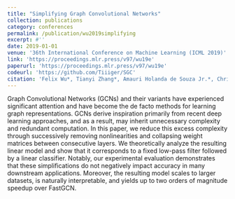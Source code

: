 ```yaml
---
title: "Simplifying Graph Convolutional Networks"
collection: publications
category: conferences
permalink: /publication/wu2019simplifying
excerpt: #''
date: 2019-01-01
venue: '36th International Conference on Machine Learning (ICML 2019)'
link: 'https://proceedings.mlr.press/v97/wu19e'
paperurl: 'https://proceedings.mlr.press/v97/wu19e'
codeurl: 'https://github.com/Tiiiger/SGC'
citation: 'Felix Wu*, Tianyi Zhang*, Amauri Holanda de Souza Jr.*, Christopher Fifty, <strong>Tao Yu</strong>, Kilian Q. Weinberger.'
---
```


Graph Convolutional Networks (GCNs) and their variants have experienced significant attention and have become the de facto methods for learning graph representations. GCNs derive inspiration primarily from recent deep learning approaches, and as a result, may inherit unnecessary complexity and redundant computation. In this paper, we reduce this excess complexity through successively removing nonlinearities and collapsing weight matrices between consecutive layers. We theoretically analyze the resulting linear model and show that it corresponds to a fixed low-pass filter followed by a linear classifier. Notably, our experimental evaluation demonstrates that these simplifications do not negatively impact accuracy in many downstream applications. Moreover, the resulting model scales to larger datasets, is naturally interpretable, and yields up to two orders of magnitude speedup over FastGCN.
